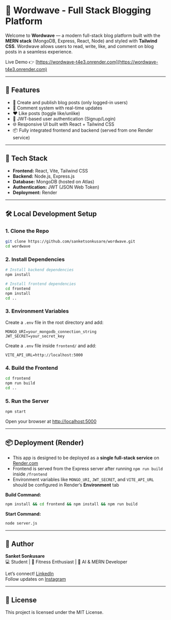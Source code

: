 # 📖 Wordwave - Full Stack Blogging Platform

Welcome to **Wordwave** — a modern full-stack blog platform built with the **MERN stack** (MongoDB, Express, React, Node) and styled with **Tailwind CSS**. Wordwave allows users to read, write, like, and comment on blog posts in a seamless experience.

Live Demo 👉 [https://wordwave-t4e3.onrender.com](https://wordwave-t4e3.onrender.com)

---

## 🚀 Features

- 📝 Create and publish blog posts (only logged-in users)
- 💬 Comment system with real-time updates
- ❤️ Like posts (toggle like/unlike)
- 🔐 JWT-based user authentication (Signup/Login)
- 🌐 Responsive UI built with React + Tailwind CSS
- 📦 Fully integrated frontend and backend (served from one Render service)

---

## 📁 Tech Stack

- **Frontend:** React, Vite, Tailwind CSS
- **Backend:** Node.js, Express.js
- **Database:** MongoDB (hosted on Atlas)
- **Authentication:** JWT (JSON Web Token)
- **Deployment:** Render

---

## 🛠️ Local Development Setup

### 1. Clone the Repo
```bash
git clone https://github.com/sanketsonkusare/wordwave.git
cd wordwave
```

### 2. Install Dependencies
```bash
# Install backend dependencies
npm install

# Install frontend dependencies
cd frontend
npm install
cd ..
```

### 3. Environment Variables
Create a `.env` file in the root directory and add:
```env
MONGO_URI=your_mongodb_connection_string
JWT_SECRET=your_secret_key
```

Create a `.env` file inside `frontend/` and add:
```env
VITE_API_URL=http://localhost:5000
```

### 4. Build the Frontend
```bash
cd frontend
npm run build
cd ..
```

### 5. Run the Server
```bash
npm start
```

Open your browser at [http://localhost:5000](http://localhost:5000)

---

## 📦 Deployment (Render)

- This app is designed to be deployed as a **single full-stack service** on [Render.com](https://render.com)
- Frontend is served from the Express server after running `npm run build` inside `/frontend`
- Environment variables like `MONGO_URI`, `JWT_SECRET`, and `VITE_API_URL` should be configured in Render’s **Environment** tab

**Build Command:**
```bash
npm install && cd frontend && npm install && npm run build
```

**Start Command:**
```bash
node server.js
```

---

## 🤝 Author

**Sanket Sonkusare**  
💻 Student | 💪 Fitness Enthusiast | 🧠 AI & MERN Developer

Let’s connect! [LinkedIn](https://linkedin.com/in/sanketsonkusare)  
Follow updates on [Instagram](https://instagram.com/sassysanket)

---

## 📌 License
This project is licensed under the MIT License.